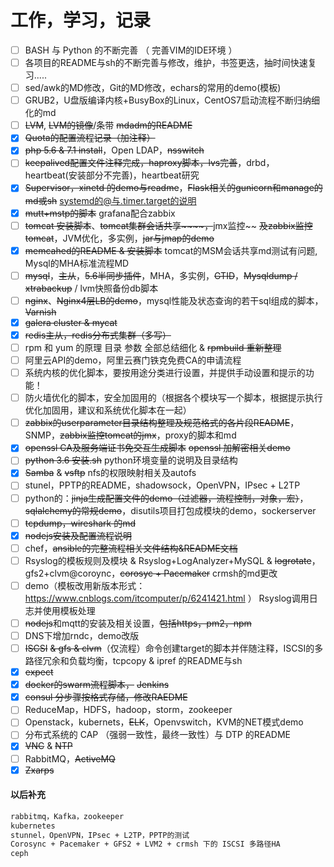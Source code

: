 # 工作，学习，记录

- [ ] BASH 与 Python 的不断完善 （ 完善VIM的IDE环境 ）
- [ ] 各项目的README与sh的不断完善与修改，维护，书签更迭，抽时间快速复习.....
- [ ] sed/awk的MD修改，Git的MD修改，echars的常用的demo(模板)
- [ ] GRUB2，U盘版编译内核+BusyBox的Linux，CentOS7启动流程不断归纳细化的md
- [ ] ~~LVM~~, ~~LVM的镜像~~/条带 ~~mdadm的README~~
- [x] ~~Quota的配置流程记录（加注释）~~
- [x] ~~php 5.6 & 7.1 install~~，Open LDAP，~~nsswitch~~
- [ ] ~~keepalived配置文件注释完成，haproxy脚本，lvs完善~~，drbd，heartbeat(安装部分不完善)，heartbeat研究
- [x] ~~Supervisor，xinetd 的demo与readme~~，~~Flask相关的gunicorn和manage的md或sh~~ systemd的@与.timer.target的说明
- [x] ~~mutt+mstp的脚本~~ grafana配合zabbix
- [ ] ~~tomcat 安装脚本~~、~~tomcat集群会话共享~~~~，~~jmx监控~~ ~~及zabbix监控tomcat~~，JVM优化，多实例，~~jar与jmap的demo~~
- [x] ~~memcahed的README & 安装脚本~~ tomcat的MSM会话共享md测试有问题, Mysql的MHA标准流程MD
- [ ] ~~mysql~~，~~主从~~，~~5.6半同步插件~~，MHA，多实例，~~GTID~~，~~Mysqldump / xtrabackup~~ / lvm快照备份db脚本
- [ ] ~~nginx~~、~~Nginx4层LB的demo~~，mysql性能及状态查询的若干sql组成的脚本，~~Varnish~~
- [x] ~~galera cluster & mycat~~
- [x] ~~redis主从，redis分布式集群（多写）~~
- [ ] rpm 和 yum 的原理 目录 参数 全部总结细化 & ~~rpmbuild 重新整理~~
- [ ] 阿里云API的demo，阿里云赛门铁克免费CA的申请流程
- [ ] 系统内核的优化脚本，要按用途分类进行设置，并提供手动设置和提示的功能！
- [ ] 防火墙优化的脚本，安全加固用的（根据各个模块写一个脚本，根据提示执行优化加固用，建议和系统优化脚本在一起）
- [ ] ~~zabbix的userparameter目录结构整理及规范格式的各片段README~~，SNMP，~~zabbix监控tomcat的jmx~~，proxy的脚本和md
- [x] ~~openssl CA及服务端证书免交互生成脚本~~ ~~openssl 加解密相关demo~~
- [ ] ~~python 3.6 安装.sh~~ python环境变量的说明及目录结构
- [x] ~~Samba~~ & ~~vsftp~~ nfs的权限映射相关及autofs
- [ ] stunel，PPTP的README，shadowsock，OpenVPN，IPsec + L2TP
- [ ] python的：~~jinja生成配置文件的demo（过滤器，流程控制，对象，宏）~~，~~sqlalchemy的常规demo~~，disutils项目打包成模块的demo，sockerserver
- [ ] ~~tcpdump，wireshark 的md~~
- [x] ~~nodejs安装及配置流程说明~~
- [ ] chef，~~ansible的完整流程相关文件结构&README文档~~
- [ ] Rsyslog的模板规则及模块 & Rsyslog+LogAnalyzer+MySQL & ~~logrotate~~，gfs2+clvm@coroync，~~corosyc + Pacemaker~~ crmsh的md更改
- [ ] demo（模板改用新版本形式：https://www.cnblogs.com/itcomputer/p/6241421.html ） Rsyslog调用日志并使用模板处理
- [ ] ~~nodejs~~和mqtt的安装及相关设置，~~包括https，pm2，npm~~
- [ ] DNS下增加rndc，demo改版
- [ ] ~~ISCSI~~ ~~& gfs & clvm~~（仅流程）命令创建target的脚本并伴随注释，ISCSI的多路径冗余和负载均衡，tcpcopy & ipref 的README与sh
- [x] ~~expect~~
- [x] ~~docker的swarm流程脚本，~~ ~~Jenkins~~
- [x] ~~consul 分步骤按格式存储，修改RAEDME~~
- [ ] ReduceMap，HDFS，hadoop，storm，zookeeper
- [ ] Openstack，kubernets，~~ELK~~，Openvswitch，KVM的NET模式demo
- [ ] 分布式系统的 CAP （强弱一致性，最终一致性）与 DTP 的README
- [X] ~~VNC~~ & ~~NTP~~
- [ ] RabbitMQ，~~ActiveMQ~~
- [x] ~~Zxarps~~

#### 以后补充
```txt
rabbitmq，Kafka，zookeeper
kubernetes
stunnel，OpenVPN，IPsec + L2TP，PPTP的测试
Corosync + Pacemaker + GFS2 + LVM2 + crmsh 下的 ISCSI 多路径HA
ceph
```
